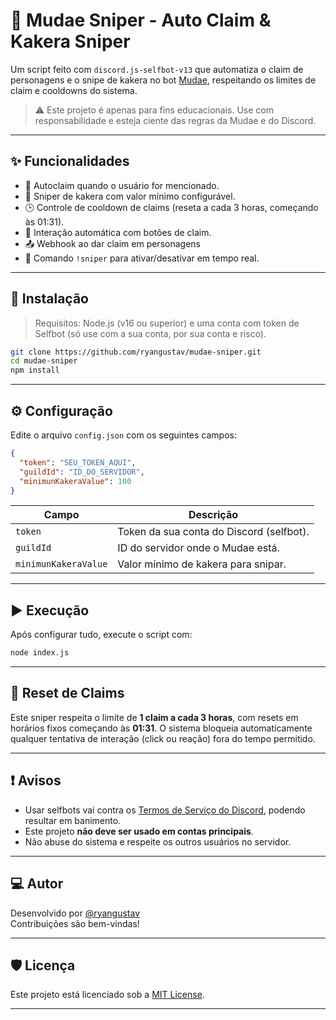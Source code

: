 # 🎯 Mudae Sniper - Auto Claim & Kakera Sniper

Um script feito com `discord.js-selfbot-v13` que automatiza o claim de personagens e o snipe de kakera no bot [Mudae](https://top.gg/bot/432610292342587392), respeitando os limites de claim e cooldowns do sistema.

> ⚠️ Este projeto é apenas para fins educacionais. Use com responsabilidade e esteja ciente das regras da Mudae e do Discord.

---

## ✨ Funcionalidades

- 🤖 Autoclaim quando o usuário for mencionado.
- 💠 Sniper de kakera com valor mínimo configurável.
- 🕒 Controle de cooldown de claims (reseta a cada 3 horas, começando às 01:31).
- 🔘 Interação automática com botões de claim.
- 📤 Webhook ao dar claim em personagens
- 💬 Comando `!sniper` para ativar/desativar em tempo real.

---

## 🚀 Instalação

> Requisitos: Node.js (v16 ou superior) e uma conta com token de Selfbot (só use com a sua conta, por sua conta e risco).

```bash
git clone https://github.com/ryangustav/mudae-sniper.git
cd mudae-sniper
npm install
```

---

## ⚙️ Configuração

Edite o arquivo `config.json` com os seguintes campos:

```json
{
  "token": "SEU_TOKEN_AQUI",
  "guildId": "ID_DO_SERVIDOR",
  "minimunKakeraValue": 100
}
```

| Campo | Descrição |
|-------|-----------|
| `token` | Token da sua conta do Discord (selfbot). |
| `guildId` | ID do servidor onde o Mudae está. |
| `minimunKakeraValue` | Valor mínimo de kakera para snipar. |

---

## ▶️ Execução

Após configurar tudo, execute o script com:

```bash
node index.js
```

---

## 🔁 Reset de Claims

Este sniper respeita o limite de **1 claim a cada 3 horas**, com resets em horários fixos começando às **01:31**. O sistema bloqueia automaticamente qualquer tentativa de interação (click ou reação) fora do tempo permitido.

---

## ❗ Avisos

- Usar selfbots vai contra os [Termos de Serviço do Discord](https://discord.com/terms), podendo resultar em banimento.
- Este projeto **não deve ser usado em contas principais**.
- Não abuse do sistema e respeite os outros usuários no servidor.

---

## 💻 Autor

Desenvolvido por [@ryangustav](https://github.com/ryangustav)  
Contribuições são bem-vindas!

---

## 🛡️ Licença

Este projeto está licenciado sob a [MIT License](LICENSE).

---

